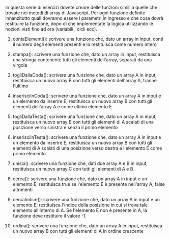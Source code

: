 In questa serie di esercizi dovete creare delle funzioni simili a quelle che trovate nei metodi di array di Javascript. Per ogni funzione definite innanzitutto quali dovranno essere i parametri in ingresso e che cosa dovrà restituire la funzione, dopo di che implementate la logica utilizzando le nozioni visti fino ad ora (variabili , cicli ecc).

1) contaElementi(): scrivere una funzione che, dato un array in input, conti il numero degli elementi presenti e lo restituisca come numero intero

2) stampa(): scrivere una funzione che, dato un array in input, restituisca una stringa contenente tutti gli elementi dell'array, separati da una virgola

3) togliDallaCoda(): scrivere una funzione che, dato un array A in input, restituisca un nuovo array B con tutti gli elementi dell'array A, tranne l'ultimo

4) inserisciInCoda(): scrivere una funzione che, dato un array A in input e un elemento da inserire E, restituisca un nuovo array B con tutti gli elementi dell'array A e come ultimo elemento E

4) togliDallaTesta(): scrivere una funzione che, dato un array A in input, restituisca un nuovo array B con tutti gli elementi di A scalati di una posizione verso sinistra e senza il primo elemento

5) inserisciInTesta(): scrivere una funzione che, dato un array A in input e un elemento da inserire E, restituisca un nuovo array B con tutti gli elementi di A scalati di una posizione verso destra e l'elemento E come primo elemento

6) unisci(): scrivere una funzione che, dati due array A e B in input, restituisca un nuovo array C con tutti gli elementi di A e B

7) cerca(): scrivere una funzione che, dato un array A in input e un elemento E, restituisca true se l'elemento E è presente nell'array A, false altrimenti

8) cercaIndice(): scrivere una funzione che, dato un array A in input e un elemento E, restituisca l'indice della posizione in cui si trova tale elemento all'interno di A. Se l'elemento E non è presente in A, la funzione deve restituire il valore -1.

9) ordina(): scrivere una funzione che, dato un array A in input, restituisca un nuovo array B con tutti gli elementi di A in ordine crescente